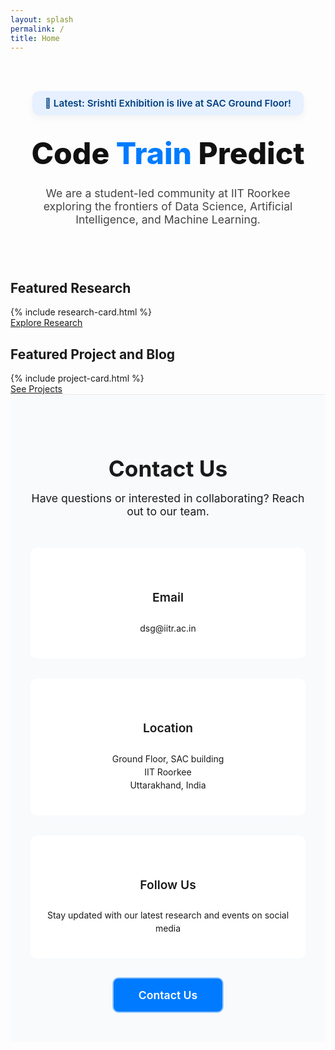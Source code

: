 ```yaml
---
layout: splash
permalink: /
title: Home
---
```

<style>
  .intro-wrapper {
    display: flex;
    flex-direction: column;
    align-items: center;
    text-align: center;
    padding: 3rem 1rem;
    max-width: 900px;
    margin: 0 auto;
    margin-bottom: 0px !important;
    padding-bottom: 0px !important;
  }
  .announcement-box {
    background-color: 
#e6f0ff;
    border-radius: 12px;
    padding: 10px 20px;
    font-size: 0.95rem;
    margin-bottom: 2rem;
    color: 
#004080;
    font-weight: 600;
    box-shadow: 0 4px 12px rgba(0, 0, 0, 0.05);
  }
  .tagline {
    font-size: 3rem;
    font-weight: 800;
    color: #111;
    margin: 0;
    line-height: 1.2;
  }
  .tagline .highlight-train {
    color: #007bff;
    font-weight: 800;
    font-style: normal;
  }
  .intro-text {
    font-size: 1.1rem;
    color: #444;
    margin-top: 1.5rem;
    max-width: 700px;
  }
  @media (max-width: 768px) {
    .tagline {
      font-size: 2.2rem;
    }
    .intro-text {
      font-size: 1rem;
    }
  }

  .social-icons a img:hover {
    transform: scale(1.2);
    transition: 0.3s ease;
  }

  /* Contact Section */
  .contact-section {
    background-color: #f8fafc;
    padding: 3rem 2rem; /* Reduced padding */
    border-top: 1px solid #eaeaea;
    margin-top: 0; /* Remove margin */
  }

  .contact-container {
    max-width: 1000px;
    margin: 0 auto;
    display: flex;
    flex-direction: column;
    align-items: center;
  }

  .contact-header {
    text-align: center;
    margin-bottom: 2rem; /* Reduced margin */
  }

  .contact-header h2 {
    font-size: 2.2rem;
    font-weight: 700;
    color: var(--text-dark);
    margin-bottom: 1rem;
  }

  .contact-header p {
    font-size: 1.1rem;
    color: var(--text-body);
    max-width: 600px;
    margin: 0 auto;
  }

  .contact-details {
    display: flex;
    flex-wrap: wrap;
    justify-content: center;
    gap: 2rem; /* Reduced gap */
    margin-top: 1rem;
    width: 100%;
  }

  .contact-card {
    background-color: white;
    border-radius: 10px;
    padding: 1.5rem;
    box-shadow: var(--shadow-md);
    transition: var(--transition);
    display: flex;
    flex-direction: column;
    align-items: center;
    text-align: center;
    min-width: 250px;
    flex: 1;
  }

  .contact-card:hover {
    transform: translateY(-5px);
    box-shadow: 0 10px 25px rgba(0, 0, 0, 0.1);
  }

  .contact-icon {
    font-size: 2rem;
    color: var(--primary-color);
    margin-bottom: 1rem;
  }

  .contact-card h3 {
    font-size: 1.2rem;
    font-weight: 600;
    margin-bottom: 0.8rem;
    color: var(--text-dark);
  }

  .contact-card p, .contact-card a {
    color: var(--text-body);
    line-height: 1.5;
  }

  .contact-card a {
    transition: var(--transition);
    text-decoration: none;
    border-bottom: 1px dashed var(--primary-color);
  }

  .contact-card a:hover {
    color: var(--primary-color);
  }

 .join-button {
  margin-top: 2rem;
  padding: 1rem 2.5rem;
  background-color: #007bff; /* Blue */
  color: white;
  font-weight: 600;
  font-size: 1.1rem;
  border: none;
  border-radius: 8px;
  cursor: pointer;
  transition: all 0.3s ease;
  text-decoration: none;
  display: inline-block;
  box-shadow: 0 0 0 2px rgba(0, 123, 255, 0.4); /* Subtle glow */
}

.join-button:hover {
  background-color: #339dff; /* Lighter blue on hover */
  transform: translateY(-3px);
  box-shadow: 0 7px 14px rgba(0, 123, 255, 0.4); /* Stronger glow */
}

</style>
<div class="intro-wrapper">
  <div class="announcement-box">
    📢 Latest: Srishti Exhibition is live at SAC Ground Floor!
  </div>
  <h1 class="tagline">Code <span class="highlight-train">Train</span> Predict</h1>
  <p class="intro-text">
    We are a student-led community at IIT Roorkee exploring the frontiers of Data Science, Artificial Intelligence, and Machine Learning.
  </p>
  <div class="social-icons" style="margin-top: 20px;">
  <div style="margin-top: 20px; display: flex; justify-content: center; gap: 25px;">
  <a href="https://github.com/dsgiitr" target="_blank">
    <i class="fab fa-github fa-2x" style="color: black;"></i>
  </a>
  <a href="https://www.linkedin.com/company/dsg-iitr/" target="_blank">
    <i class="fab fa-linkedin fa-2x" style="color: 
#0a66c2;"></i>
  </a>
  <a href="https://x.com/dsg_iitr" target="_blank">
    <i class="fab fa-twitter fa-2x" style="color: 
#1da1f2;"></i>
  </a>
  <a href="https://www.instagram.com/dsgiitr?utm_source=ig_web_button_share_sheet&igsh=ZDNlZDc0MzIxNw==" target="_blank">
    <i class="fab fa-instagram fa-2x" style="color: 
#e4405f;"></i>
  </a>
</div>
</div>
</div>
<section class="preview-section">
  <h2>Featured Research</h2>
  <div class="grid-container">
    {% include research-card.html %}
  </div>
  <a href="https://dsgiitr.github.io/dsg-website/research/" class="button-link">Explore Research</a>
</section>
<section class="preview-section">
  <h2>Featured Project and Blog</h2>
  <div class="grid-container">
    {% include project-card.html %}
  </div>
  <a href="https://dsgiitr.github.io/dsg-website/projects/" class="button-link">See Projects</a>
</section>

<section class="contact-section">
  <div class="contact-container">
    <div class="contact-header">
      <h2>Contact Us</h2>
      <p>Have questions or interested in collaborating? Reach out to our team.</p>
    </div>
    
  <div class="contact-details">
    <div class="contact-card">
      <i class="fas fa-envelope contact-icon"></i>
      <h3>Email</h3>
      <p><a href="mailto:dsg@iitr.ac.in">dsg@iitr.ac.in</a></p>
    </div>
    
  <div class="contact-card">
    <i class="fas fa-map-marker-alt contact-icon"></i>
    <h3>Location</h3>
    <p>Ground Floor, SAC building<br>IIT Roorkee<br>Uttarakhand, India</p>
  </div>
  
  <div class="contact-card">
    <i class="fas fa-comments contact-icon"></i>
    <h3>Follow Us</h3>
    <p>Stay updated with our latest research and events on social media</p>
  </div>
  </div>
  
  <a href="https://forms.gle/exampleRecruitmentForm" class="join-button">
   Contact Us
  </a>
  </div>
</section>
